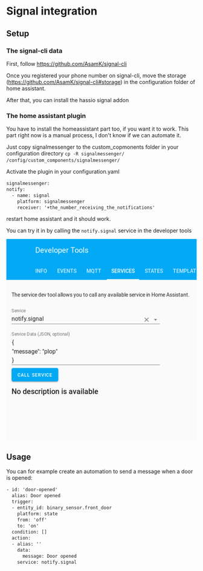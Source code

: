 # Signal integration


## Setup

### The signal-cli data

First, follow https://github.com/AsamK/signal-cli

Once you registered your phone number on signal-cli, move the storage (https://github.com/AsamK/signal-cli#storage) in the configuration folder of home assistant.

After that, you can install the hassio signal addon

### The home assistant plugin

You have to install the homeassistant part too, if you want it to work.
This part right now is a manual process, I don't know if we can automate it.

Just copy signalmessenger to the custom_copmonents folder in your configuration directory
`cp -R signalmessenger/ /config/custom_components/signalmessenger/`

Activate the plugin in your configuration.yaml 

```
signalmessenger:
notify:
  - name: signal
    platform: signalmessenger
    receiver: '+the_number_receiving_the_notifications'
```

restart home assistant and it should work.

You can try it in by calling the `notify.signal` service in the developer tools

![Developer Tools](images/developer_tools.png?raw=true "Developer Tools")


## Usage

You can for example create an automation to send a message when a door is opened:

```
- id: 'door-opened'
  alias: Door opened
  trigger:
  - entity_id: binary_sensor.front_door
    platform: state
    from: 'off'
    to: 'on'
  condition: []
  action:
  - alias: ''
    data:
      message: Door opened
    service: notify.signal
```


